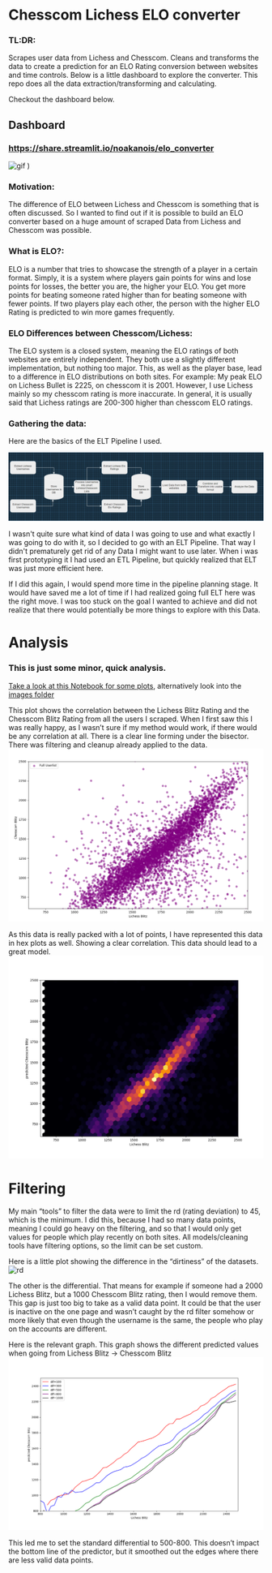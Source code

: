 # Chesscom Lichess ELO converter

### TL:DR:
Scrapes user data from Lichess and Chesscom. Cleans and transforms the data to create a prediction for an ELO Rating conversion between websites and time controls. 
Below is a little dashboard to explore the converter. This repo does all the data extraction/transforming and calculating. 

Checkout the dashboard below.

## Dashboard
### https://share.streamlit.io/noakanois/elo_converter


![gif](https://github.com/noakanois/Chesscom_Lichess_ELO_converter/blob/master/images/readme/streamlit-showcase.gif?raw=true)
)

### Motivation:
The difference of ELO between Lichess and Chesscom is something that is often discussed. So
I wanted to find out if it is possible to build an ELO converter based on a huge amount of scraped Data from Lichess and Chesscom was possible. 

### What is ELO?:
ELO is a number that tries to showcase the strength of a player in a certain format. Simply, it is a system where players gain points for wins and lose points for losses, the better you are, the higher your ELO. You get more points for beating someone rated higher than for beating someone with fewer points. 
If two players play each other, the person with the higher ELO Rating is predicted to win more games frequently. 

### ELO Differences between Chesscom/Lichess:
The ELO system is a closed system, meaning the ELO ratings of both websites are entirely independent. They both use a slightly different implementation, but nothing too major. This, as well as the player base, lead to a difference in ELO distributions on both sites.
For example: My peak ELO on Lichess Bullet is 2225, on chesscom it is 2001. However, I use Lichess mainly so my chesscom rating is more inaccurate.
In general, it is usually said that Lichess ratings are 200-300 higher than chesscom ELO ratings.


### Gathering the data:
Here are the basics of the ELT Pipeline I used. 

![ELT](https://github.com/noakanois/Chesscom_Lichess_ELO_converter/blob/master/images/readme/ELT3.png?raw=true)

I wasn't quite sure what kind of data I was going to use and what exactly I was going to do with it, so I decided to go with an ELT Pipeline. That way I didn't prematurely get rid of any Data I might want to use later. 
When i was first prototyping it I had used an ETL Pipeline, but quickly realized that ELT was just more efficient here. 

If I did this again, I would spend more time in the pipeline planning stage. It would have saved me a lot of time if I had realized going full ELT here was the right move. I was too stuck on the goal I wanted to achieve and did not realize that there would potentially be more things to explore with this Data.

# Analysis 
### This is just some minor, quick analysis. 

[Take a look at this Notebook for some plots](https://github.com/noakanois/Chesscom_Lichess_ELO_converter/blob/master/plots.ipynb), alternatively look into the [images folder](https://github.com/noakanois/Chesscom_Lichess_ELO_converter/tree/master/images)

This plot shows the correlation between the Lichess Blitz Rating and the Chesscom Blitz Rating from all the users I scraped. When I first saw this I was really happy, as I wasn’t sure if my method would work, if there would be any correlation at all. There is a clear line forming under the bisector. There was filtering and cleanup already applied to the data.
![Blitz](https://raw.githubusercontent.com/noakanois/Chesscom_Lichess_ELO_converter/master/images/blitz/full_blitz-blitz.png)

As this data is really packed with a lot of points, I have represented this data in hex plots as well. Showing a clear correlation. This data should lead to a great model. 
![hex](https://github.com/noakanois/Chesscom_Lichess_ELO_converter/blob/master/images/hex/hex_blitz_1.png?raw=true)

# Filtering

My main “tools” to filter the data were to limit the rd (rating deviation) to 45, which is the minimum. I did this, because I had so many data points, meaning I could go heavy on the filtering, and so that I would only get values for people which play recently on both sites. All models/cleaning tools have filtering options, so the limit can be set custom.

Here is a little plot showing the difference in the “dirtiness” of the datasets. 
![rd](https://github.com/noakanois/Chesscom_Lichess_ELO_converter/blob/master/images/rd/rd_col.png?raw=true)

The other is the differential. That means for example if someone had a 2000 Lichess Blitz, but a 1000 Chesscom Blitz rating, then I would remove them. This gap is just too big to take as a valid data point. It could be that the user is inactive on the one page and wasn’t caught by the rd filter somehow or more likely that even though the username is the same, the people who play on the accounts are different.

Here is the relevant graph. This graph shows the different predicted values when going from Lichess Blitz -> Chesscom Blitz
![diff](https://github.com/noakanois/Chesscom_Lichess_ELO_converter/blob/master/images/prediction%20impact/impact_diff.png?raw=true)

This led me to set the standard differential to 500-800. This doesn’t impact the bottom line of the predictor, but it smoothed out the edges where there are less valid data points. 
